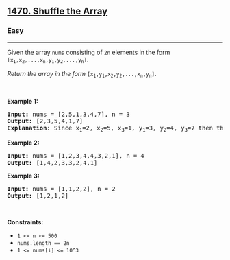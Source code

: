 <h2><a href="https://leetcode.com/problems/shuffle-the-array/">1470. Shuffle the Array</a></h2><h3>Easy</h3><hr><div style="user-select: auto;"><p style="user-select: auto;">Given the array <code style="user-select: auto;">nums</code> consisting of <code style="user-select: auto;">2n</code> elements in the form <code style="user-select: auto;">[x<sub style="user-select: auto;">1</sub>,x<sub style="user-select: auto;">2</sub>,...,x<sub style="user-select: auto;">n</sub>,y<sub style="user-select: auto;">1</sub>,y<sub style="user-select: auto;">2</sub>,...,y<sub style="user-select: auto;">n</sub>]</code>.</p>

<p style="user-select: auto;"><em style="user-select: auto;">Return the array in the form</em> <code style="user-select: auto;">[x<sub style="user-select: auto;">1</sub>,y<sub style="user-select: auto;">1</sub>,x<sub style="user-select: auto;">2</sub>,y<sub style="user-select: auto;">2</sub>,...,x<sub style="user-select: auto;">n</sub>,y<sub style="user-select: auto;">n</sub>]</code>.</p>

<p style="user-select: auto;">&nbsp;</p>
<p style="user-select: auto;"><strong class="example" style="user-select: auto;">Example 1:</strong></p>

<pre style="user-select: auto;"><strong style="user-select: auto;">Input:</strong> nums = [2,5,1,3,4,7], n = 3
<strong style="user-select: auto;">Output:</strong> [2,3,5,4,1,7] 
<strong style="user-select: auto;">Explanation:</strong> Since x<sub style="user-select: auto;">1</sub>=2, x<sub style="user-select: auto;">2</sub>=5, x<sub style="user-select: auto;">3</sub>=1, y<sub style="user-select: auto;">1</sub>=3, y<sub style="user-select: auto;">2</sub>=4, y<sub style="user-select: auto;">3</sub>=7 then the answer is [2,3,5,4,1,7].
</pre>

<p style="user-select: auto;"><strong class="example" style="user-select: auto;">Example 2:</strong></p>

<pre style="user-select: auto;"><strong style="user-select: auto;">Input:</strong> nums = [1,2,3,4,4,3,2,1], n = 4
<strong style="user-select: auto;">Output:</strong> [1,4,2,3,3,2,4,1]
</pre>

<p style="user-select: auto;"><strong class="example" style="user-select: auto;">Example 3:</strong></p>

<pre style="user-select: auto;"><strong style="user-select: auto;">Input:</strong> nums = [1,1,2,2], n = 2
<strong style="user-select: auto;">Output:</strong> [1,2,1,2]
</pre>

<p style="user-select: auto;">&nbsp;</p>
<p style="user-select: auto;"><strong style="user-select: auto;">Constraints:</strong></p>

<ul style="user-select: auto;">
	<li style="user-select: auto;"><code style="user-select: auto;">1 &lt;= n &lt;= 500</code></li>
	<li style="user-select: auto;"><code style="user-select: auto;">nums.length == 2n</code></li>
	<li style="user-select: auto;"><code style="user-select: auto;">1 &lt;= nums[i] &lt;= 10^3</code></li>
</ul></div>